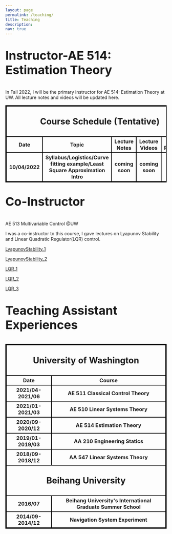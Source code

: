 ```yaml
---
layout: page
permalink: /teaching/
title: Teaching
description: 
nav: true
---
```

<p style="font-size:28pt"><b>Instructor-AE 514: Estimation Theory</b></p>


In Fall 2022, I will be the primary instructor for AE 514: Estimation Theory at UW. All lecture notes and videos will be updated here.
<style>
table, th, td {
  border:2px solid black;
}
</style>


<table style="width:100%">
       <thead>
        <tr>
            <th colspan="5"> <p style="font-size:20pt"> Course Schedule (Tentative)</p></th>
        </tr>
    </thead>
    <tbody>
        <tr>
            <th>Date</th>
            <th>Topic</th>
            <th>Lecture Notes</th>
            <th>Lecture Videos</th>
            <th>Extra Resources</th>
        </tr>
        <tr>
            <th>10/04/2022</th>
            <th>Syllabus/Logistics/Curve fitting example/Least Square Approximation Intro </th>
            <th>coming soon</th>
            <th>coming soon</th>
            <th>coming soon</th>
        </tr>
    </tbody>
</table>


<p style="font-size:28pt"><b>Co-Instructor</b></p>

AE 513 Multivariable Control @UW 

I was a co-instructor to this course, I gave lectures on Lyapunov Stability and Linear Quadratic Regulator(LQR) control. 

<a href="/assets/pdf/teach_estimation/lecture3b_LyapunovStability.pdf">LyapunovStability_1</a>

<a href='https://www.dropbox.com/s/swr3r9jsiinybwl/lecture4_LyapunovStability.pdf?dl=0'>LyapunovStability_2</a>

<a href='https://www.dropbox.com/s/wplag3n6tdhvjhd/lecture5_lyap_lqr.pdf?dl=0'>LQR_1</a>

<a href='https://www.dropbox.com/s/1lqex4r320xvfo8/lecture6_lqr.pdf?dl=0'>LQR_2</a>

<a href='https://www.dropbox.com/s/wmwgyol8gf9r5eg/lecture7_lqr_dt_ct.pdf?dl=0'>LQR_3</a>


<p style="font-size:28pt"><b>Teaching Assistant Experiences</b></p>
<style>
table, th, td {
  border:2px solid black;
}
</style>


<table style="width:100%">
    <thead>
        <tr>
            <th colspan="2"> <p style="font-size:20pt"> University of Washington</p></th>
        </tr>
    </thead>
    <tbody>
        <tr>
            <th>Date</th>
            <th>Course</th>
        </tr>
        <tr>
            <th>2021/04-2021/06</th>
            <th>AE 511 Classical Control Theory</th>
        </tr>
        <tr>
            <th>2021/01-2021/03</th>
            <th>AE 510 Linear Systems Theory</th>
        </tr>
        <tr>
            <th>2020/09-2020/12</th>
            <th>AE 514 Estimation Theory</th>
        </tr>
        <tr>
            <th>2019/01-2019/03</th>
            <th> AA 210 Engineering Statics</th>
        </tr>
        <tr>
            <th>2018/09-2018/12</th>
            <th> AA 547 Linear Systems Theory</th>
        </tr>
        <thead>
        <tr>
            <th colspan="2"> <p style="font-size:20pt"> Beihang University</p></th>
        </tr>
    	</thead>
        <tr>
            <th>2016/07</th>
            <th> Beihang University's International Graduate Summer School</th>
        </tr>
        <tr>
            <th>2014/09-2014/12</th>
            <th>Navigation System Experiment</th>
        </tr>
    </tbody>
</table>
